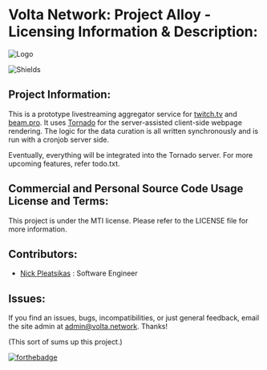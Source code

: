 # Volta Network: Project Alloy - Licensing Information & Description:

![Logo](http://i.imgur.com/FDQOtJr.png)

![Shields](https://img.shields.io/badge/python-3.4-blue.svg)

## Project Information:
This is a prototype livestreaming aggregator service for [twitch.tv](https://twitch.tv) and [beam.pro](https://beam.pro).
It uses [Tornado](http://tornadoweb.org) for the server-assisted client-side webpage rendering. The logic for the data curation is all
written synchronously and is run with a cronjob server side.

Eventually, everything will be integrated into the Tornado server. For more upcoming features, refer todo.txt.

## Commercial and Personal Source Code Usage License and Terms:
This project is under the MTI license. Please refer to the LICENSE file for more information.

## Contributors:
- [Nick Pleatsikas](pleatsikas.me) : Software Engineer

## Issues:
If you find an issues, bugs, incompatibilities, or just general feedback, email the site admin at
admin@volta.network. Thanks!

(This sort of sums up this project.)

[![forthebadge](http://forthebadge.com/images/badges/fuck-it-ship-it.svg)](http://forthebadge.com)
